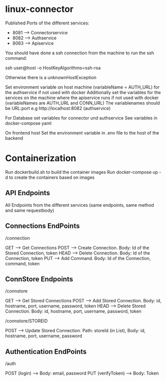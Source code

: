 # linux-connector

Published Ports of the different services:
* 8081 --> Connectorservice
* 8082 --> Authservice
* 8083 --> Apiservice

You should have done a ssh connection from the machine to run the ssh command:

ssh user@host -o HostKeyAlgorithms=ssh-rsa

Otherwise there is a unknownHostException

Set environment variable on host machine (variableName = AUTH_URL) for the authservice if not used with docker
Additionally set the variables for the services on the machine where the apiservice runs if not used with docker (variableNames are AUTH_URL and CONN_URL)
The variablenames should be URL:port e.g http://localhost:8082 (authservice)

For Database set variables for connector und authservice
See variables in docker-compose yaml


On frontend host Set the environment variable in .env file to the host of the backend

# Containerization
Run dockerbuild.sh to build the container images
Run docker-compose up -d to create the containers based on images

## API Endpoints
All Endpoints from the different services (same endpoints, same method and same requestbody)

## Connections EndPoints
/connection 

GET --> Get Connections
POST --> Create Connection. Body: Id of the Stored Connection, token
HEAD --> Delete Connection. Body: Id of the Connection, token
PUT --> Add Command. Body: Id of the Connection, command, token


## ConnStore Endpoints
/connstore

GET --> Get Stored Connections
POST --> Add Stored Connection. Body: id, hostname, port, username, password, token
HEAD --> Delete Stored Connection. Body: id, hostname, port, username, password, token


/connstore/STOREID

POST --> Update Stored Connection. Path: storeId (in List), Body: id, hostname, port, username, password


## Authentication EndPoints
/auth

POST (login) --> Body: email, password
PUT (verifyToken) --> Body: Token
